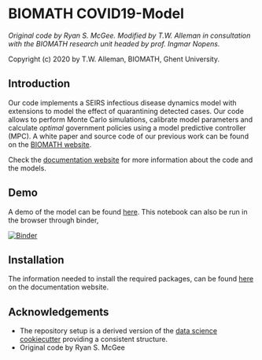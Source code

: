 # BIOMATH COVID19-Model
*Original code by Ryan S. McGee. Modified by T.W. Alleman in consultation with the BIOMATH research unit headed by prof. Ingmar Nopens.*

Copyright (c) 2020 by T.W. Alleman, BIOMATH, Ghent University.

## Introduction

Our code implements a SEIRS infectious disease dynamics model with extensions to model the effect of quarantining detected cases. Our code allows to perform Monte Carlo simulations, calibrate model parameters and calculate *optimal* government policies using a model predictive controller (MPC). A white paper and source code of our previous work can be found on the [BIOMATH website](https://biomath.ugent.be/covid-19-outbreak-modelling-and-control).

Check the [documentation website](https://ugentbiomath.github.io/COVID19-Model/) for more information about the code and the models.

## Demo

A demo of the model can be found [here](notebooks/templates/SEIRSAgeModel_demo.ipynb). This notebook can also be run in the browser through binder,

[![Binder](https://mybinder.org/badge_logo.svg)](https://mybinder.org/v2/gh/UGentBiomath/COVID19-Model/master)

## Installation

The information needed to install the required packages, can be found [here](https://ugentbiomath.github.io/COVID19-Model/installation.html) on the documentation website.

## Acknowledgements

- The repository setup is a derived version of the [data science cookiecutter](https://drivendata.github.io/cookiecutter-data-science/) providing a consistent structure.
- Original code by Ryan S. McGee
